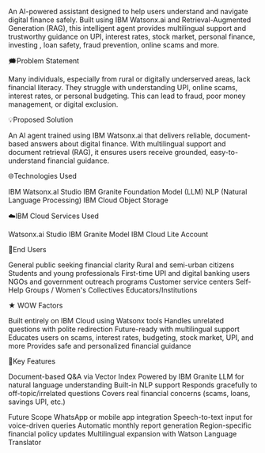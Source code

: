 An AI-powered assistant designed to help users understand and navigate digital finance safely. Built using IBM Watsonx.ai and Retrieval-Augmented Generation (RAG), this intelligent agent provides multilingual support and trustworthy guidance on UPI, interest rates, stock market, personal finance, investing , loan safety, fraud prevention, online scams and more.

🗯️Problem Statement

Many individuals, especially from rural or digitally underserved areas, lack financial literacy. They struggle with understanding UPI, online scams, interest rates, or personal budgeting. This can lead to fraud, poor money management, or digital exclusion.

💡Proposed Solution

An Al agent trained using IBM Watsonx.ai that delivers reliable, document-based answers about digital finance. With multilingual support and document retrieval (RAG), it ensures users receive grounded, easy-to-understand financial guidance.

🌐Technologies Used

IBM Watsonx.al Studio
IBM Granite Foundation Model (LLM)
NLP (Natural Language Processing)
IBM Cloud Object Storage 

☁️IBM Cloud Services Used

Watsonx.ai Studio
IBM Granite Model
IBM Cloud Lite Account


👥End Users

General public seeking financial clarity
Rural and semi-urban citizens
Students and young professionals
First-time UPI and digital banking users
NGOs and government outreach programs
Customer service centers
Self-Help Groups / Women's Collectives
Educators/Institutions


★ WOW Factors

Built entirely on IBM Cloud using Watsonx tools
Handles unrelated questions with polite redirection
Future-ready with multilingual support
Educates users on scams, interest rates, budgeting, stock market, UPI, and more
Provides safe and personalized financial guidance


🔑Key Features

Document-based Q&A via Vector Index
Powered by IBM Granite LLM for natural language understanding
Built-in NLP support
Responds gracefully to off-topic/irrelated questions
Covers real financial concerns (scams, loans, savings UPI, etc.)

Future Scope
WhatsApp or mobile app integration
Speech-to-text input for voice-driven queries
Automatic monthly report generation
Region-specific financial policy updates
Multilingual expansion with Watson Language Translator
